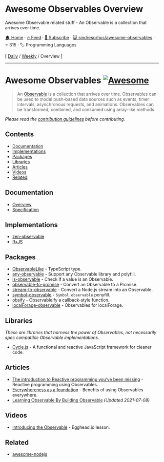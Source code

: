 # Awesome Observables Overview

Awesome Observable related stuff - An Observable is a collection that arrives over time.

[🏠 Home](/README.md) · [🔥 Feed](https://www.trackawesomelist.com/sindresorhus/awesome-observables/rss.xml) · [📮 Subscribe](https://trackawesomelist.us17.list-manage.com/subscribe?u=d2f0117aa829c83a63ec63c2f&id=36a103854c) · [😺 sindresorhus/awesome-observables](https://github.com/sindresorhus/awesome-observables) · ⭐ 315 · 🏷️ Programming Languages

[ [Daily](/content/sindresorhus/awesome-observables/README.md) / [Weekly](/content/sindresorhus/awesome-observables/week/README.md) / Overview ]

---

# Awesome Observables [![Awesome](https://awesome.re/badge.svg)](https://awesome.re)

> An [Observable](https://github.com/zenparsing/es-observable) is a collection that arrives over time. Observables can be used to model push-based data sources such as events, timer intervals, asynchronous requests, and animations. Observables can be transformed, combined, and consumed using array-like methods.

*Please read the [contribution guidelines](https://github.com/sindresorhus/awesome-observables/blob/main/readme.md/contributing.md) before contributing.*

## Contents

*   [Documentation](#documentation)
*   [Implementations](#implementations)
*   [Packages](#packages)
*   [Libraries](#libraries)
*   [Articles](#articles)
*   [Videos](#videos)
*   [Related](#related)

## Documentation

*   [Overview](https://github.com/tc39/proposal-observable)
*   [Specification](https://tc39.github.io/proposal-observable/)

## Implementations

*   [zen-observable](https://github.com/zenparsing/zen-observable)
*   [RxJS](https://github.com/ReactiveX/RxJS)

## Packages

*   [ObservableLike](https://github.com/sindresorhus/type-fest/blob/main/source/observable-like.d.ts) - TypeScript type.
*   [any-observable](https://github.com/sindresorhus/any-observable) - Support any Observable library and polyfill.
*   [is-observable](https://github.com/sindresorhus/is-observable) - Check if a value is an Observable.
*   [observable-to-promise](https://github.com/sindresorhus/observable-to-promise) - Convert an Observable to a Promise.
*   [stream-to-observable](https://github.com/jamestalmage/stream-to-observable) - Convert a Node.js stream into an Observable.
*   [symbol-observable](https://github.com/blesh/symbol-observable) - `Symbol.observable` ponyfill.
*   [obsify](https://github.com/samverschueren/obsify) - Observableify a callback-style function.
*   [localForage-observable](https://github.com/thgreasi/localForage-observable) - Observables for localForage.

## Libraries

*These are libraries that harness the power of Observables, not necessarily spec compatible Observable implementations.*

*   [Cycle.js](http://cycle.js.org) - A functional and reactive JavaScript framework for cleaner code.

## Articles

*   [The introduction to Reactive programming you've been missing](https://gist.github.com/staltz/868e7e9bc2a7b8c1f754) - Reactive programming using Observables.
*   [Everywhereness as a foundation](http://staltz.com/everywhereness-as-a-foundation.html) - Benefits of using Observables everywhere.
*   [Learning Observable By Building Observable](https://benlesh.com/posts/learning-observable-by-building-observable/) *(Updated 2021-07-08)*

## Videos

*   [Introducing the Observable](https://egghead.io/lessons/javascript-introducing-the-observable) - Egghead.io lesson.

## Related

*   [awesome-nodejs](https://github.com/sindresorhus/awesome-nodejs)

